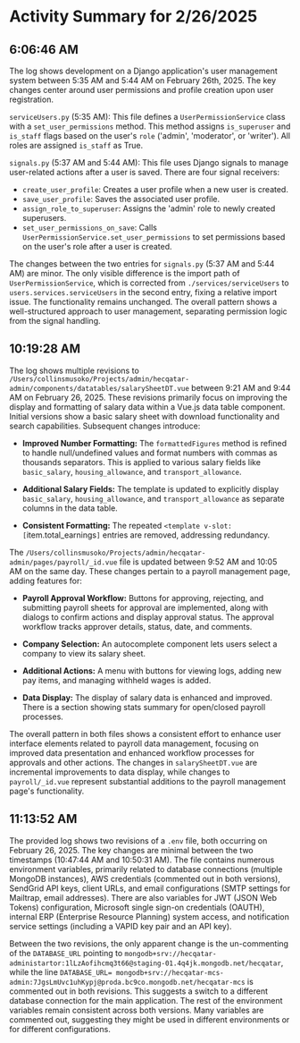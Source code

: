 # Activity Summary for 2/26/2025

## 6:06:46 AM
The log shows development on a Django application's user management system between 5:35 AM and 5:44 AM on February 26th, 2025.  The key changes center around user permissions and profile creation upon user registration.

`serviceUsers.py` (5:35 AM): This file defines a `UserPermissionService` class with a `set_user_permissions` method. This method assigns `is_superuser` and `is_staff` flags based on the user's `role` ('admin', 'moderator', or 'writer').  All roles are assigned `is_staff` as True.

`signals.py` (5:37 AM and 5:44 AM): This file uses Django signals to manage user-related actions after a user is saved.  There are four signal receivers:

* `create_user_profile`: Creates a user profile when a new user is created.
* `save_user_profile`: Saves the associated user profile.
* `assign_role_to_superuser`: Assigns the 'admin' role to newly created superusers.
* `set_user_permissions_on_save`: Calls `UserPermissionService.set_user_permissions` to set permissions based on the user's role after a user is created.

The changes between the two entries for `signals.py` (5:37 AM and 5:44 AM) are minor. The only visible difference is the import path of `UserPermissionService`, which is corrected from `./services/serviceUsers` to `users.services.serviceUsers` in the second entry, fixing a relative import issue.  The functionality remains unchanged.  The overall pattern shows a well-structured approach to user management, separating permission logic from the signal handling.


## 10:19:28 AM
The log shows multiple revisions to `/Users/collinsmusoko/Projects/admin/hecqatar-admin/components/datatables/salarySheetDT.vue`  between 9:21 AM and 9:44 AM on February 26, 2025.  These revisions primarily focus on improving the display and formatting of salary data within a Vue.js data table component.  Initial versions show a basic salary sheet with download functionality and search capabilities.  Subsequent changes introduce:

* **Improved Number Formatting:** The `formattedFigures` method is refined to handle null/undefined values and format numbers with commas as thousands separators.  This is applied to various salary fields like `basic_salary`, `housing_allowance`, and `transport_allowance`.

* **Additional Salary Fields:**  The template is updated to explicitly display `basic_salary`, `housing_allowance`, and `transport_allowance`  as separate columns in the data table.

* **Consistent Formatting:** The repeated `<template v-slot:[`item.total_earnings`]` entries are removed, addressing redundancy.

The `/Users/collinsmusoko/Projects/admin/hecqatar-admin/pages/payroll/_id.vue` file is updated between 9:52 AM and 10:05 AM on the same day. These changes pertain to a payroll management page, adding features for:

* **Payroll Approval Workflow:**  Buttons for approving, rejecting, and submitting payroll sheets for approval are implemented, along with dialogs to confirm actions and display approval status.  The approval workflow tracks approver details, status, date, and comments.

* **Company Selection:** An autocomplete component lets users select a company to view its salary sheet.

* **Additional Actions:**  A menu with buttons for viewing logs, adding new pay items, and managing withheld wages is added.

* **Data Display:** The display of salary data is enhanced and improved.  There is a section showing stats summary for open/closed payroll processes.

The overall pattern in both files shows a consistent effort to enhance user interface elements related to payroll data management, focusing on improved data presentation and enhanced workflow processes for approvals and other actions.  The changes in `salarySheetDT.vue` are incremental improvements to data display, while changes to `payroll/_id.vue` represent substantial additions to the payroll management page's functionality.


## 11:13:52 AM
The provided log shows two revisions of a `.env` file, both occurring on February 26, 2025.  The key changes are minimal between the two timestamps (10:47:44 AM and 10:50:31 AM).  The file contains numerous environment variables, primarily related to database connections (multiple MongoDB instances), AWS credentials (commented out in both versions), SendGrid API keys, client URLs, and email configurations (SMTP settings for Mailtrap, email addresses).  There are also variables for JWT (JSON Web Tokens) configuration,  Microsoft single sign-on credentials (OAUTH), internal ERP (Enterprise Resource Planning) system access, and notification service settings (including a VAPID key pair and an API key).

Between the two revisions, the only apparent change is the un-commenting of the `DATABASE_URL` pointing to `mongodb+srv://hecqatar-administartor:1lLzAofihcmq3t66@staging-01.4q4jk.mongodb.net/hecqatar`, while the line  `DATABASE_URL= mongodb+srv://hecqatar-mcs-admin:7JgsLmUvc1uhKypj@proda.bc9co.mongodb.net/hecqatar-mcs` is commented out in both revisions. This suggests a switch to a different database connection for the main application.  The rest of the environment variables remain consistent across both versions.  Many variables are commented out, suggesting they might be used in different environments or for different configurations.
